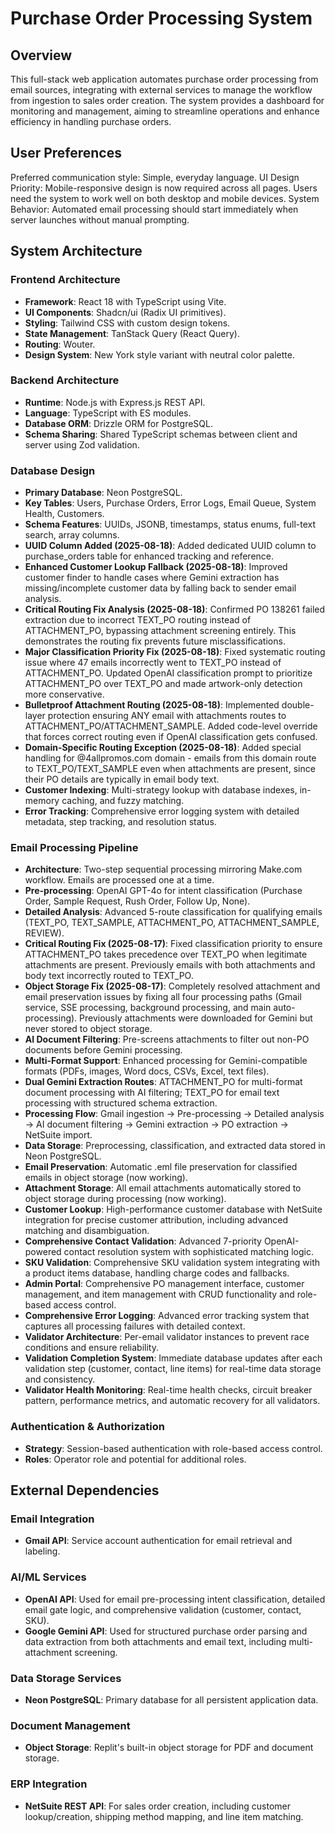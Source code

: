 # Purchase Order Processing System

## Overview
This full-stack web application automates purchase order processing from email sources, integrating with external services to manage the workflow from ingestion to sales order creation. The system provides a dashboard for monitoring and management, aiming to streamline operations and enhance efficiency in handling purchase orders.

## User Preferences
Preferred communication style: Simple, everyday language.
UI Design Priority: Mobile-responsive design is now required across all pages. Users need the system to work well on both desktop and mobile devices.
System Behavior: Automated email processing should start immediately when server launches without manual prompting.

## System Architecture

### Frontend Architecture
- **Framework**: React 18 with TypeScript using Vite.
- **UI Components**: Shadcn/ui (Radix UI primitives).
- **Styling**: Tailwind CSS with custom design tokens.
- **State Management**: TanStack Query (React Query).
- **Routing**: Wouter.
- **Design System**: New York style variant with neutral color palette.

### Backend Architecture
- **Runtime**: Node.js with Express.js REST API.
- **Language**: TypeScript with ES modules.
- **Database ORM**: Drizzle ORM for PostgreSQL.
- **Schema Sharing**: Shared TypeScript schemas between client and server using Zod validation.

### Database Design
- **Primary Database**: Neon PostgreSQL.
- **Key Tables**: Users, Purchase Orders, Error Logs, Email Queue, System Health, Customers.
- **Schema Features**: UUIDs, JSONB, timestamps, status enums, full-text search, array columns.
- **UUID Column Added (2025-08-18)**: Added dedicated UUID column to purchase_orders table for enhanced tracking and reference.
- **Enhanced Customer Lookup Fallback (2025-08-18)**: Improved customer finder to handle cases where Gemini extraction has missing/incomplete customer data by falling back to sender email analysis.
- **Critical Routing Fix Analysis (2025-08-18)**: Confirmed PO 138261 failed extraction due to incorrect TEXT_PO routing instead of ATTACHMENT_PO, bypassing attachment screening entirely. This demonstrates the routing fix prevents future misclassifications.
- **Major Classification Priority Fix (2025-08-18)**: Fixed systematic routing issue where 47 emails incorrectly went to TEXT_PO instead of ATTACHMENT_PO. Updated OpenAI classification prompt to prioritize ATTACHMENT_PO over TEXT_PO and made artwork-only detection more conservative.
- **Bulletproof Attachment Routing (2025-08-18)**: Implemented double-layer protection ensuring ANY email with attachments routes to ATTACHMENT_PO/ATTACHMENT_SAMPLE. Added code-level override that forces correct routing even if OpenAI classification gets confused.
- **Domain-Specific Routing Exception (2025-08-18)**: Added special handling for @4allpromos.com domain - emails from this domain route to TEXT_PO/TEXT_SAMPLE even when attachments are present, since their PO details are typically in email body text.
- **Customer Indexing**: Multi-strategy lookup with database indexes, in-memory caching, and fuzzy matching.
- **Error Tracking**: Comprehensive error logging system with detailed metadata, step tracking, and resolution status.

### Email Processing Pipeline
- **Architecture**: Two-step sequential processing mirroring Make.com workflow. Emails are processed one at a time.
- **Pre-processing**: OpenAI GPT-4o for intent classification (Purchase Order, Sample Request, Rush Order, Follow Up, None).
- **Detailed Analysis**: Advanced 5-route classification for qualifying emails (TEXT_PO, TEXT_SAMPLE, ATTACHMENT_PO, ATTACHMENT_SAMPLE, REVIEW).
- **Critical Routing Fix (2025-08-17)**: Fixed classification priority to ensure ATTACHMENT_PO takes precedence over TEXT_PO when legitimate attachments are present. Previously emails with both attachments and body text incorrectly routed to TEXT_PO.
- **Object Storage Fix (2025-08-17)**: Completely resolved attachment and email preservation issues by fixing all four processing paths (Gmail service, SSE processing, background processing, and main auto-processing). Previously attachments were downloaded for Gemini but never stored to object storage.
- **AI Document Filtering**: Pre-screens attachments to filter out non-PO documents before Gemini processing.
- **Multi-Format Support**: Enhanced processing for Gemini-compatible formats (PDFs, images, Word docs, CSVs, Excel, text files).
- **Dual Gemini Extraction Routes**: ATTACHMENT_PO for multi-format document processing with AI filtering; TEXT_PO for email text processing with structured schema extraction.
- **Processing Flow**: Gmail ingestion → Pre-processing → Detailed analysis → AI document filtering → Gemini extraction → PO extraction → NetSuite import.
- **Data Storage**: Preprocessing, classification, and extracted data stored in Neon PostgreSQL.
- **Email Preservation**: Automatic .eml file preservation for classified emails in object storage (now working).
- **Attachment Storage**: All email attachments automatically stored to object storage during processing (now working).
- **Customer Lookup**: High-performance customer database with NetSuite integration for precise customer attribution, including advanced matching and disambiguation.
- **Comprehensive Contact Validation**: Advanced 7-priority OpenAI-powered contact resolution system with sophisticated matching logic.
- **SKU Validation**: Comprehensive SKU validation system integrating with a product items database, handling charge codes and fallbacks.
- **Admin Portal**: Comprehensive PO management interface, customer management, and item management with CRUD functionality and role-based access control.
- **Comprehensive Error Logging**: Advanced error tracking system that captures all processing failures with detailed context.
- **Validator Architecture**: Per-email validator instances to prevent race conditions and ensure reliability.
- **Validation Completion System**: Immediate database updates after each validation step (customer, contact, line items) for real-time data storage and consistency.
- **Validator Health Monitoring**: Real-time health checks, circuit breaker pattern, performance metrics, and automatic recovery for all validators.

### Authentication & Authorization
- **Strategy**: Session-based authentication with role-based access control.
- **Roles**: Operator role and potential for additional roles.

## External Dependencies

### Email Integration
- **Gmail API**: Service account authentication for email retrieval and labeling.

### AI/ML Services
- **OpenAI API**: Used for email pre-processing intent classification, detailed email gate logic, and comprehensive validation (customer, contact, SKU).
- **Google Gemini API**: Used for structured purchase order parsing and data extraction from both attachments and email text, including multi-attachment screening.

### Data Storage Services
- **Neon PostgreSQL**: Primary database for all persistent application data.

### Document Management
- **Object Storage**: Replit's built-in object storage for PDF and document storage.

### ERP Integration
- **NetSuite REST API**: For sales order creation, including customer lookup/creation, shipping method mapping, and line item matching.